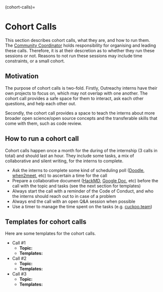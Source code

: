 (cohort-calls)=

# Cohort Calls

This section describes cohort calls, what they are, and how to run them. The
[Community Coordinator](comm-coord) holds responsibility for organising and
leading these calls. Therefore, it is at their descretion as to whether they
run these sessions or not. Reasons to not run these sessions may include time
constraints, or a small cohort.

## Motivation

The purpose of cohort calls is two-fold. Firstly, Outreachy interns have their
own projects to focus on, which may not overlap with one another. The cohort
call provides a safe space for them to interact, ask each other questions, and
help each other out.

Secondly, the cohort call provides a space to teach the interns about more
broader open science/open source concepts and the transferable skills that
come with them, such as code review.

## How to run a cohort call

Cohort calls happen once a month for the during of the internship (3 calls in
total) and should last an hour. They include some tasks, a mix of collaborative
and silent writing, for the interns to complete.

- Ask the interns to complete some kind of scheduling poll
  ([Doodle](https://doodle.com/), [when2meet](https://www.when2meet.com/), etc)
  to ascertain a time for the call
- Prepare a collaborative document ([HackMD](https://hackmd.io/),
  [Google Doc](https://docs.google.com/), etc) before the call with the topic
  and tasks (see the next section for templates)
- Always start the call with a reminder of the Code of Conduct, and who the
  interns should reach out to in case of a problem
- Always end the call with an open Q&A session when possible
- Use a timer to manage the time spent on the tasks (e.g.
  [cuckoo.team](https://cuckoo.team/))

## Templates for cohort calls

Here are some templates for the cohort calls.

- Call #1
  - **Topic:**
  - **Templates:**
- Call #2
  - **Topic:**
  - **Templates:**
- Call #3
  - **Topic:**
  - **Templates:**
